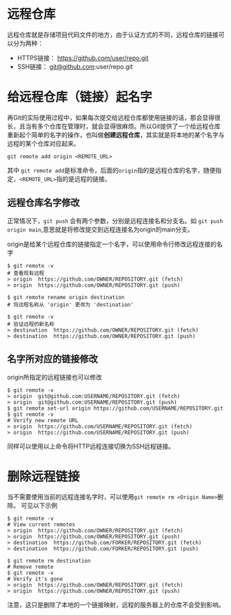 # 远程仓库
远程仓库就是存储项目代码文件的地方，由于认证方式的不同，远程仓库的链接可以分为两种：
+ HTTPS链接： https://github.com/user/repo.git
+ SSH链接： git@github.com:user/repo.git

# 给远程仓库（链接）起名字
再Git的实际使用过程中，如果每次提交给远程仓库都使用链接的话，那会显得很长，且当有多个仓库在管理时，就会显得很麻烦。所以Git提供了一个给远程仓库重新起个简单的名字的操作，也叫做**创建远程仓库**，其实就是将本地的某个名字与远程的某个仓库对应起来。
```
git remote add origin <REMOTE_URL>
```
其中 `git remote add`是标准命令，后面的`origin`指的是远程仓库的名字，随便指定，`<REMOTE_URL>`指的是远程的链接。

## 远程仓库名字修改
正常情况下，`git push` 会有两个参数，分别是远程连接名和分支名。如 `git push origin main`,意思就是将修改提交到远程连接名为origin的main分支。

origin是给某个远程仓库的链接指定一个名字，可以使用命令行修改远程连接的名字
```
$ git remote -v
# 查看现有远程
> origin  https://github.com/OWNER/REPOSITORY.git (fetch)
> origin  https://github.com/OWNER/REPOSITORY.git (push)

$ git remote rename origin destination
# 将远程名称从 'origin' 更改为 'destination'

$ git remote -v
# 验证远程的新名称
> destination  https://github.com/OWNER/REPOSITORY.git (fetch)
> destination  https://github.com/OWNER/REPOSITORY.git (push)
```

## 名字所对应的链接修改
origin所指定的远程链接也可以修改
```
$ git remote -v
> origin  git@github.com:USERNAME/REPOSITORY.git (fetch)
> origin  git@github.com:USERNAME/REPOSITORY.git (push)
$ git remote set-url origin https://github.com/USERNAME/REPOSITORY.git
$ git remote -v
# Verify new remote URL
> origin  https://github.com/USERNAME/REPOSITORY.git (fetch)
> origin  https://github.com/USERNAME/REPOSITORY.git (push)
```
同样可以使用以上命令将HTTP远程连接切换为SSH远程链接。

# 删除远程链接
当不需要使用当前的远程连接名字时，可以使用`git remote rm <Origin Name>`删除。
可见以下示例
```
$ git remote -v
# View current remotes
> origin  https://github.com/OWNER/REPOSITORY.git (fetch)
> origin  https://github.com/OWNER/REPOSITORY.git (push)
> destination  https://github.com/FORKER/REPOSITORY.git (fetch)
> destination  https://github.com/FORKER/REPOSITORY.git (push)

$ git remote rm destination
# Remove remote
$ git remote -v
# Verify it's gone
> origin  https://github.com/OWNER/REPOSITORY.git (fetch)
> origin  https://github.com/OWNER/REPOSITORY.git (push)
```
注意，这只是删除了本地的一个链接映射，远程的服务器上的仓库不会受到影响。